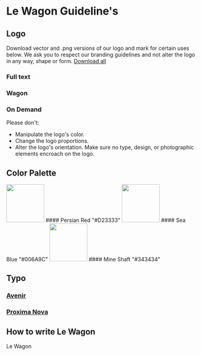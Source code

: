 # Le Wagon Guideline's

## Logo

Download vector and .png versions of our logo and mark for certain uses below. We ask you to respect our branding guidelines and not alter the logo in any way, shape or form. [Download all](lien)

### Full text



### Wagon



### On Demand


Please don't:

- Manipulate the logo's color.
- Change the logo proportions.
- Alter the logo's orientation. Make sure no type, design, or photographic elements encroach on the logo.

## Color Palette

<img src="https://raw.githubusercontent.com/lewagon/design/master/guidelines/colors/persian-red.jpg" width="100">
#### Persian Red
"#D23333"

<img src="https://raw.githubusercontent.com/lewagon/design/master/guidelines/colors/sea-blue.jpg" width="100">
#### Sea Blue
"#006A9C"

<img src='https://raw.githubusercontent.com/lewagon/design/master/guidelines/colors/mine-shaft.jpg' width="100" >
#### Mine Shaft
"#343434"

## Typo

### [Avenir](https://www.myfonts.com/fonts/linotype/avenir/)
### [Proxima Nova](https://typekit.com/fonts/proxima-nova)

## How to write Le Wagon

Le Wagon



